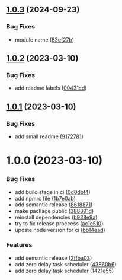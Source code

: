 ## [1.0.3](https://github.com/an-parubets/task-invoker/compare/v1.0.2...v1.0.3) (2024-09-23)


### Bug Fixes

* module name ([83ef27b](https://github.com/an-parubets/task-invoker/commit/83ef27b68ac7085033db0e937f0e232b13ff4eb4))

## [1.0.2](https://github.com/an-parubets/task-invoker/compare/v1.0.1...v1.0.2) (2023-03-10)


### Bug Fixes

* add readme labels ([00431cd](https://github.com/an-parubets/task-invoker/commit/00431cd7f0a6279419264b3d70cb8c5d1894fafa))

## [1.0.1](https://github.com/an-parubets/task-invoker/compare/v1.0.0...v1.0.1) (2023-03-10)


### Bug Fixes

* add small readme ([9172781](https://github.com/an-parubets/task-invoker/commit/9172781375cef606e12340f426e0860ab2fa772d))

# 1.0.0 (2023-03-10)


### Bug Fixes

* add build stage in ci ([0d0dbf4](https://github.com/an-parubets/task-invoker/commit/0d0dbf44858d74a613ebd1e7c624fe1e323d44ba))
* add npmrc file ([1b7e0ab](https://github.com/an-parubets/task-invoker/commit/1b7e0ab49a5d505cec6aa21945979f9f72bfa43c))
* add semantic release ([8618871](https://github.com/an-parubets/task-invoker/commit/8618871a177efac89cd46bb2184d706ebeb81a33))
* make package public ([388891d](https://github.com/an-parubets/task-invoker/commit/388891daee54c9c75a7d3ac77bb7c07c39428f86))
* reinstall dependencies ([b938e9a](https://github.com/an-parubets/task-invoker/commit/b938e9a9414588f59f0e6f3f91c6f1daceb7d62d))
* try to fix release proccess ([ac1e510](https://github.com/an-parubets/task-invoker/commit/ac1e510dce07d903b02cfe1d6e52b73b362ee902))
* update node version for ci ([bb14ead](https://github.com/an-parubets/task-invoker/commit/bb14ead6b0414c7655369a5a57a027472dad722a))


### Features

* add semantic release ([2ffba03](https://github.com/an-parubets/task-invoker/commit/2ffba0335527abf2c33b53431303b3c5f8c1183e))
* add zero delay task scheduler ([43860b6](https://github.com/an-parubets/task-invoker/commit/43860b689cfd2dc4eb8dd89d01de687ff1884e39))
* add zero delay task scheduler ([1421e55](https://github.com/an-parubets/task-invoker/commit/1421e55973711c1b4351dc8f9d2ec0dede717340))
